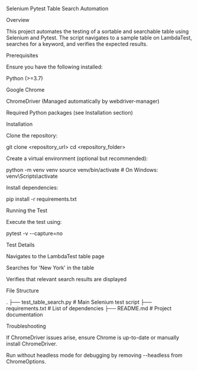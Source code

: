 Selenium Pytest Table Search Automation

Overview

This project automates the testing of a sortable and searchable table using Selenium and Pytest. The script navigates to a sample table on LambdaTest, searches for a keyword, and verifies the expected results.

Prerequisites

Ensure you have the following installed:

Python (>=3.7)

Google Chrome

ChromeDriver (Managed automatically by webdriver-manager)

Required Python packages (see Installation section)

Installation

Clone the repository:

git clone <repository_url>
cd <repository_folder>

Create a virtual environment (optional but recommended):

python -m venv venv
source venv/bin/activate  # On Windows: venv\Scripts\activate

Install dependencies:

pip install -r requirements.txt

Running the Test

Execute the test using:

pytest -v --capture=no

Test Details

Navigates to the LambdaTest table page

Searches for 'New York' in the table

Verifies that relevant search results are displayed

File Structure

.
├── test_table_search.py  # Main Selenium test script
├── requirements.txt      # List of dependencies
├── README.md             # Project documentation

Troubleshooting

If ChromeDriver issues arise, ensure Chrome is up-to-date or manually install ChromeDriver.

Run without headless mode for debugging by removing --headless from ChromeOptions.





